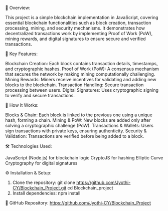 📌 Overview:

This project is a simple blockchain implementation in JavaScript, covering essential blockchain functionalities such as block creation, transaction processing, mining, and security mechanisms. It demonstrates how decentralized transactions work by implementing Proof of Work (PoW), mining rewards, and digital signatures to ensure secure and verified transactions.

🚀 Key Features:

Blockchain Creation: Each block contains transaction details, timestamps, and cryptographic hashes.
Proof of Work (PoW): A consensus mechanism that secures the network by making mining computationally challenging.
Mining Rewards: Miners receive incentives for validating and adding new blocks to the blockchain.
Transaction Handling: Secure transaction processing between users.
Digital Signatures: Uses cryptographic signing to verify and secure transactions.

🔧 How It Works:

Blocks & Chain: Each block is linked to the previous one using a unique hash, forming a chain.
Mining & PoW: New blocks are added only after solving a cryptographic challenge (PoW).
Transactions & Wallets: Users sign transactions with private keys, ensuring authenticity.
Security & Validation: Transactions are verified before being added to a block.

🛠️ Technologies Used:

JavaScript (Node.js) for blockchain logic
CryptoJS for hashing
Elliptic Curve Cryptography for digital signatures

⚙️ Installation & Setup:

1. Clone the repository:
git clone https://github.com/Jyothi-CY/Blockchain_Project.git
cd Blockchain_project
2. Install dependencies:
npm install


🔗 GitHub Repository: https://github.com/Jyothi-CY/Blockchain_Project
